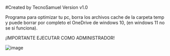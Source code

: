 #Created by TecnoSamuel
Version v1.0

Programa para optimizar tu pc, borra los archivos cache de la carpeta temp y puede borrar por completo el OneDrive de windows 10, (en windows 11 no se si funciona).

¡IMPORTANTE EJECUTAR COMO ADMINISTRADOR!

![image](https://user-images.githubusercontent.com/66468335/155170061-d3a9626f-f7a5-4ed7-8c92-f5655eca59ea.png)

